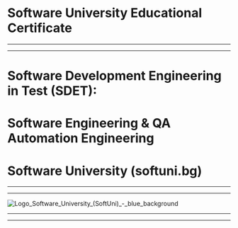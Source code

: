 # Software University Educational Certificate
-------------------------------------------------------------------------------------------------------------------------------------------------------------------------------------------------------------------------------- 
-------------------------------------------------------------------------------------------------------------------------------------------------------------------------------------------------------------------------------- 

# Software Development Engineering in Test (SDET): 
# Software Engineering & QA Automation Engineering
# Software University (softuni.bg)
-------------------------------------------------------------------------------------------------------------------------------------------------------------------------------------------------------------------------------- 
-------------------------------------------------------------------------------------------------------------------------------------------------------------------------------------------------------------------------------- 
![Logo_Software_University_(SoftUni)_-_blue_background](https://github.com/svetlanasieber/SoftUni-Educational-Certificate/assets/135451084/40afafe4-f7f8-4e4f-ab52-10a9996ae00f)

-------------------------------------------------------------------------------------------------------------------------------------------------------------------------------------------------------------------------------- 
--------------------------------------------------------------------------------------------------------------------------------------------------------------------------------------------------------------------------------
